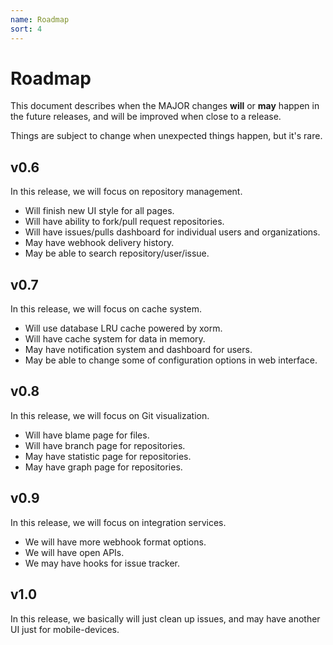 ```yaml
---
name: Roadmap
sort: 4
---
```


# Roadmap

This document describes when the MAJOR changes **will** or **may** happen in the future releases, and will be improved when close to a release.

Things are subject to change when unexpected things happen, but it's rare.

## v0.6

In this release, we will focus on repository management.

- Will finish new UI style for all pages.
- Will have ability to fork/pull request repositories.
- Will have issues/pulls dashboard for individual users and organizations.
- May have webhook delivery history.
- May be able to search repository/user/issue.

## v0.7

In this release, we will focus on cache system.

- Will use database LRU cache powered by xorm.
- Will have cache system for data in memory.
- May have notification system and dashboard for users.
- May be able to change some of configuration options in web interface.

## v0.8

In this release, we will focus on Git visualization.

- Will have blame page for files.
- Will have branch page for repositories.
- May have statistic page for repositories.
- May have graph page for repositories.

## v0.9

In this release, we will focus on integration services.

- We will have more webhook format options.
- We will have open APIs.
- We may have hooks for issue tracker.

## v1.0

In this release, we basically will just clean up issues, and may have another UI just for mobile-devices.